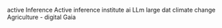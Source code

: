 active Inference
Active inference institute ai LLm large dat climate change
Agriculture - digital Gaia